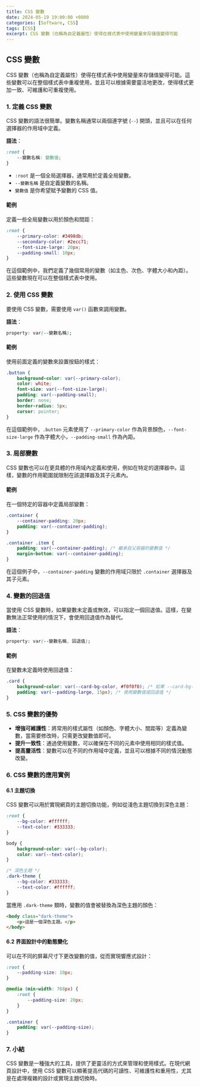 ```yaml
---
title: CSS 變數
date: 2024-05-19 19:00:00 +0800
categories: [Software, CSS]
tags: [CSS] 
excerpt: CSS 變數（也稱為自定義屬性）使得在樣式表中使用變量來存儲值變得可能
---
```


## CSS 變數

CSS 變數（也稱為自定義屬性）使得在樣式表中使用變量來存儲值變得可能。這些變數可以在整個樣式表中重複使用，並且可以根據需要靈活地更改，使得樣式更加一致、可維護和可重複使用。

### 1. 定義 CSS 變數

CSS 變數的語法很簡單。變數名稱通常以兩個連字號 (`--`) 開頭，並且可以在任何選擇器的作用域中定義。

**語法**：
```css
:root {
    --變數名稱: 變數值;
}
```

- `:root` 是一個全局選擇器，通常用於定義全局變數。
- `--變數名稱` 是自定義變數的名稱。
- `變數值` 是你希望賦予變數的 CSS 值。

#### 範例

定義一些全局變數以用於顏色和間距：

```css
:root {
    --primary-color: #3498db;
    --secondary-color: #2ecc71;
    --font-size-large: 20px;
    --padding-small: 10px;
}
```

在這個範例中，我們定義了幾個常用的變數（如主色、次色、字體大小和內距）。這些變數現在可以在整個樣式表中使用。

### 2. 使用 CSS 變數

要使用 CSS 變數，需要使用 `var()` 函數來調用變數。

**語法**：
```css
property: var(--變數名稱);
```

#### 範例

使用前面定義的變數來設置按鈕的樣式：

```css
.button {
    background-color: var(--primary-color);
    color: white;
    font-size: var(--font-size-large);
    padding: var(--padding-small);
    border: none;
    border-radius: 5px;
    cursor: pointer;
}
```

在這個範例中，`.button` 元素使用了 `--primary-color` 作為背景顏色，`--font-size-large` 作為字體大小，`--padding-small` 作為內距。

### 3. 局部變數

CSS 變數也可以在更具體的作用域內定義和使用，例如在特定的選擇器中。這樣，變數的作用範圍就限制在該選擇器及其子元素內。

#### 範例

在一個特定的容器中定義局部變數：

```css
.container {
    --container-padding: 20px;
    padding: var(--container-padding);
}

.container .item {
    padding: var(--container-padding); /* 繼承自父容器的變數值 */
    margin-bottom: var(--container-padding);
}
```

在這個例子中，`--container-padding` 變數的作用域只限於 `.container` 選擇器及其子元素。

### 4. 變數的回退值

當使用 CSS 變數時，如果變數未定義或無效，可以指定一個回退值。這樣，在變數無法正常使用的情況下，會使用回退值作為替代。

**語法**：
```css
property: var(--變數名稱, 回退值);
```

#### 範例

在變數未定義時使用回退值：

```css
.card {
    background-color: var(--card-bg-color, #f0f0f0); /* 如果 --card-bg-color 未定義，則使用 #f0f0f0 */
    padding: var(--padding-large, 15px); /* 使用變數值或回退值 */
}
```

### 5. CSS 變數的優勢

- **增強可維護性**：將常用的樣式屬性（如顏色、字體大小、間距等）定義為變數，當需要修改時，只需更改變數值即可。
- **提升一致性**：通過使用變數，可以確保在不同的元素中使用相同的樣式值。
- **提高靈活性**：變數可以在不同的作用域中定義，並且可以根據不同的情況動態改變。

### 6. CSS 變數的應用實例

#### 6.1 主題切換

CSS 變數可以用於實現網頁的主題切換功能，例如從淺色主題切換到深色主題：

```css
:root {
    --bg-color: #ffffff;
    --text-color: #333333;
}

body {
    background-color: var(--bg-color);
    color: var(--text-color);
}

/* 深色主題 */
.dark-theme {
    --bg-color: #333333;
    --text-color: #ffffff;
}
```

當應用 `.dark-theme` 類時，變數的值會被替換為深色主題的顏色：

```html
<body class="dark-theme">
    <p>這是一個深色主題。</p>
</body>
```

#### 6.2 界面設計中的動態變化

可以在不同的屏幕尺寸下更改變數的值，從而實現響應式設計：

```css
:root {
    --padding-size: 10px;
}

@media (min-width: 768px) {
    :root {
        --padding-size: 20px;
    }
}

.container {
    padding: var(--padding-size);
}
```

### 7. 小結

CSS 變數是一種強大的工具，提供了更靈活的方式來管理和使用樣式。在現代網頁設計中，使用 CSS 變數可以顯著提高代碼的可讀性、可維護性和重用性，尤其是在處理複雜的設計或實現主題切換時。
